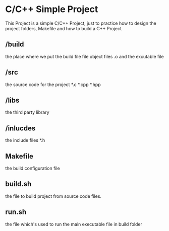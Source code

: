 # C/C++ Simple Project
This Project is a simple C/C++ Project, just to practice how to design the project folders, Makefile and how to build a C++ Project



## /build
the place where we put the build file file object files .o and the excutable file 
## /src
the source code for the project *.c *.cpp *.hpp
## /libs
the third party library 
## /inlucdes
the include files *.h
## Makefile
the  build configuration file
## build.sh
the file to build project from source code files.
## run.sh
the file which's used to run the main executable file in build folder

